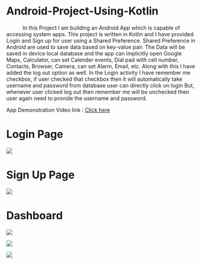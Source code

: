 # Android-Project-Using-Kotlin

&nbsp;&nbsp;&nbsp;&nbsp;&nbsp;&nbsp;&nbsp;&nbsp;&nbsp;&nbsp;&nbsp;In this Project I am building an Android App which is capable of accessing system apps. This project is written in Kotlin and I have provided Login and Sign up for user using a Shared Preference. Shared Preference in Android are used to save data based on key-value pair. The Data will be saved in device local database and the app can implicitly open Google Maps, Calculator, can set Calender events, Dial pad with cell number, Contacts, Browser, Camera, can set Alarm, Email, etc. Along with this I have added the log out option as well. In the Login activity I have remember me checkbox, if user checked that checkbox then it will automatically take username and password from database user can directly click on login But, whenever user clicked log out then remember me will be unchecked then user again need to provide the username and password. 

App Demonstration Video link : [Click here](https://github.com/sultanbepari/Android-Project-Using-Kotlin/blob/main/ImagesAndVideos/record.mp4)

# Login Page
![](https://github.com/sultanbepari/Android-Project-Using-Kotlin/blob/main/ImagesAndVideos/Login.jpg)

# Sign Up Page

![](https://github.com/sultanbepari/Android-Project-Using-Kotlin/blob/main/ImagesAndVideos/SignUp.jpg)

# Dashboard

![](https://github.com/sultanbepari/Android-Project-Using-Kotlin/blob/main/ImagesAndVideos/Dashboard1.jpg)

![](https://github.com/sultanbepari/Android-Project-Using-Kotlin/blob/main/ImagesAndVideos/Dashboard2.jpg)

![](https://github.com/sultanbepari/Android-Project-Using-Kotlin/blob/main/ImagesAndVideos/Dashboard3.jpg)
